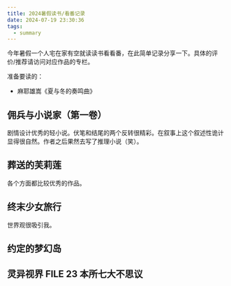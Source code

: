 ```yaml
---
title: 2024暑假读书/看番记录
date: 2024-07-19 23:30:36
tags:
  - summary
---
```


今年暑假一个人宅在家有空就读读书看看番，在此简单记录分享一下。具体的评价/推荐请访问对应作品的专栏。

准备要读的：

- 麻耶雄嵩《夏与冬的奏鸣曲》

## 佣兵与小说家（第一卷）

剧情设计优秀的轻小说。伏笔和结尾的两个反转很精彩。在叙事上这个叙述性诡计显得很自然。作者之后果然去写了推理小说（笑）。

## 葬送的芙莉莲

各个方面都比较优秀的作品。

## 终末少女旅行

世界观很吸引我。

## 约定的梦幻岛

## 灵异视界 FILE 23 本所七大不思议
